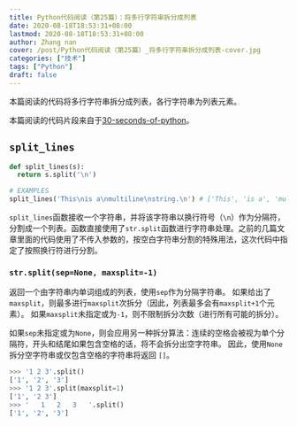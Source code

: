 ```yaml
---
title: Python代码阅读（第25篇）：将多行字符串拆分成列表
date: 2020-08-18T18:53:31+08:00
lastmod: 2020-08-18T18:53:31+08:00
author: Zhang nan
cover: /post/Python代码阅读（第25篇）_将多行字符串拆分成列表-cover.jpg
categories: ["技术"]
tags: ["Python"]
draft: false
---
```


本篇阅读的代码将多行字符串拆分成列表，各行字符串为列表元素。

本篇阅读的代码片段来自于[30-seconds-of-python](https://github.com/30-seconds/30-seconds-of-python)。

<!--more-->

## `split_lines`

```python
def split_lines(s):
  return s.split('\n')

# EXAMPLES
split_lines('This\nis a\nmultiline\nstring.\n') # ['This', 'is a', 'multiline', 'string.' , '']
```

`split_lines`函数接收一个字符串，并将该字符串以换行符号（`\n`）作为分隔符，分割成一个列表。函数直接使用了`str.split`函数进行字符串处理。之前的几篇文章里面的代码使用了不传入参数的，按空白字符串分割的特殊用法，这次代码中指定了按照换行符进行分割。

### `str.split(sep=None, maxsplit=-1)`

返回一个由字符串内单词组成的列表，使用`sep`作为分隔字符串。 如果给出了`maxsplit`，则最多进行`maxsplit`次拆分（因此，列表最多会有`maxsplit+1`个元素）。 如果`maxsplit`未指定或为`-1`，则不限制拆分次数（进行所有可能的拆分）。

如果`sep`未指定或为`None`，则会应用另一种拆分算法：连续的空格会被视为单个分隔符，开头和结尾如果包含空格的话，将不会拆分出空字符串。 因此，使用`None`拆分空字符串或仅包含空格的字符串将返回 `[]`。

```python
>>> '1 2 3'.split()
['1', '2', '3']
>>> '1 2 3'.split(maxsplit=1)
['1', '2 3']
>>> '   1   2   3   '.split()
['1', '2', '3']
```

